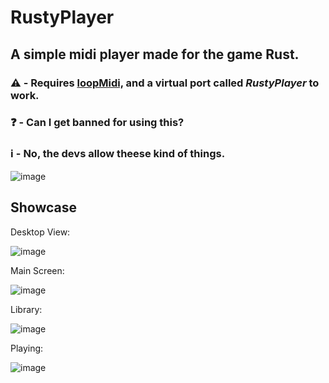 # RustyPlayer
A simple midi player made for the game Rust.
---
### ⚠️ - Requires [loopMidi,](https://www.tobias-erichsen.de/wp-content/uploads/2020/01/loopMIDISetup_1_0_16_27.zip) and a virtual port called ***RustyPlayer*** to work.

### ❓ - Can I get banned for using this?
### ℹ️ - No, the devs allow theese kind of things.

![image](https://github.com/user-attachments/assets/cd770408-768c-4049-a188-43d20b7e8800)


## Showcase

Desktop View:

![image](https://github.com/user-attachments/assets/715c7ef1-da28-4f11-821d-eca165270f92)

Main Screen:

![image](https://github.com/user-attachments/assets/acacf6b2-dcbc-4a6e-8b86-bbb65f779cc6)

Library:

![image](https://github.com/user-attachments/assets/aeb4f731-0b31-49b9-b7e1-976754131744)

Playing:

![image](https://github.com/user-attachments/assets/80ecf29e-e150-4c4b-81ad-6b12ff53266c)
